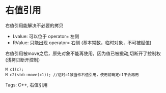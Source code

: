# 右值引用

右值引用能解决不必要的拷贝

* Lvalue: 可以位于 operator= 左侧
* RValue: 只能出现 operator= 右侧 (基本常数，临时对象，不可被赋值)

右值引用被move之后，原先对象不能再使用，因为值已被搬动,切断开了控制权(浅拷贝断开控制)

```
M c1(c);
M c2(std::move(c1)); //这时c1被当作右值引用，使用前确定c1不会再用
```

[rvalue]: https://eli.thegreenplace.net/2011/12/15/understanding-lvalues-and-rvalues-in-c-and-c/

Tags:
  C++, 右值引用